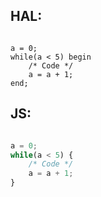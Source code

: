 HAL:
---
```hal

a = 0;
while(a < 5) begin
    /* Code */
    a = a + 1;
end;

```

JS:
---
```js

a = 0;
while(a < 5) {
    /* Code */
    a = a + 1;
}

```
